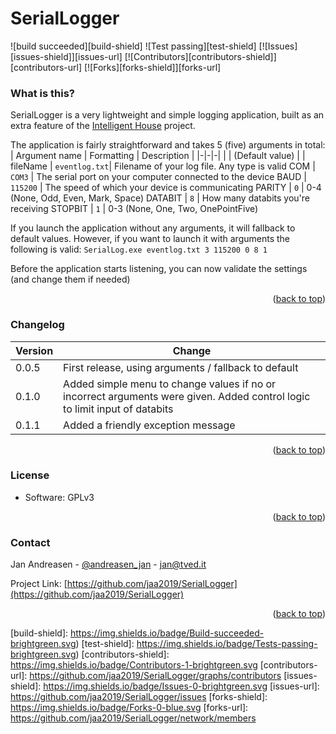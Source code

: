 
# SerialLogger
![build succeeded][build-shield]
![Test passing][test-shield]
[![Issues][issues-shield]][issues-url]
[![Contributors][contributors-shield]][contributors-url]
[![Forks][forks-shield]][forks-url]

### What is this?
SerialLogger is a very lightweight and simple logging application, built as an extra feature of the
[Intelligent House](https://github.com/jaa2019/H3_Embedded_Intelligent__House) project.

The application is fairly straightforward and takes 5 (five) arguments in total:
| Argument name | Formatting | Description |
 |-|-|-|
| | (Default value) | |
 fileName | `eventlog.txt`| Filename of your log file. Any type is valid
 COM | `COM3` | The serial port on your computer connected to the device
 BAUD | `115200` | The speed of which your device is communicating
 PARITY | `0` | 0-4 (None, Odd, Even, Mark, Space)
 DATABIT | `8` | How many databits you're receiving
 STOPBIT | `1` | 0-3 (None, One, Two, OnePointFive)

If you launch the application without any arguments, it will fallback to default values. 
However, if you want to launch it with arguments the following is valid:
`SerialLog.exe eventlog.txt 3 115200 0 8 1`

Before the application starts listening, you can now validate the settings (and change them if needed)
<p align="right">(<a href="#top">back to top</a>)</p>

### Changelog
| Version | Change |
|-|-|
| 0.0.5 | First release, using arguments / fallback to default |
| 0.1.0 | Added simple menu to change values if no or incorrect arguments were given. Added control logic to limit input of databits |
| 0.1.1 | Added a friendly exception message |
<p align="right">(<a href="#top">back to top</a>)</p>

### License
* Software: GPLv3
<p align="right">(<a href="#top">back to top</a>)</p>


### Contact

Jan Andreasen - [@andreasen_jan](https://twitter.com/andreasen_jan) - jan@tved.it

Project Link: [https://github.com/jaa2019/SerialLogger](https://github.com/jaa2019/SerialLogger)
<p align="right">(<a href="#top">back to top</a>)</p>

[build-shield]: https://img.shields.io/badge/Build-succeeded-brightgreen.svg)
[test-shield]: https://img.shields.io/badge/Tests-passing-brightgreen.svg)
[contributors-shield]: https://img.shields.io/badge/Contributors-1-brightgreen.svg
[contributors-url]: https://github.com/jaa2019/SerialLogger/graphs/contributors
[issues-shield]: https://img.shields.io/badge/Issues-0-brightgreen.svg
[issues-url]: https://github.com/jaa2019/SerialLogger/issues
[forks-shield]: https://img.shields.io/badge/Forks-0-blue.svg
[forks-url]: https://github.com/jaa2019/SerialLogger/network/members

